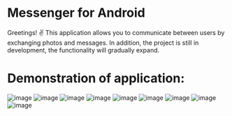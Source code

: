 # Messenger for Android

Greetings! ✌
This application allows you to communicate between users by exchanging photos and messages. In addition, the project is still in development, the functionality will gradually expand. 

# Demonstration of application:

![image](https://github.com/De-Par/Mand/blob/master/example/dialog_1.jpg)
![image](https://github.com/De-Par/Mand/blob/master/example/dialog_2.jpg)
![image](https://github.com/De-Par/Mand/blob/master/example/dialog_3.jpg)
![image](https://github.com/De-Par/Mand/blob/master/example/dialog_4.jpg)
![image](https://github.com/De-Par/Mand/blob/master/example/dialog_5.jpg)
![image](https://github.com/De-Par/Mand/blob/master/example/dialog_6.jpg)
![image](https://github.com/De-Par/Mand/blob/master/example/dialog_7.jpg)
![image](https://github.com/De-Par/Mand/blob/master/example/dialog_8.jpg)
![image](https://github.com/De-Par/Mand/blob/master/example/dialog_9.jpg)
